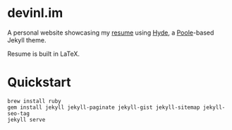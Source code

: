 # devinl.im

A personal website showcasing my [resume](/resume.pdf) using [Hyde](https://github.com/poole/hyde), a [Poole](https://getpoole.com/)-based Jekyll theme.

Resume is built in LaTeX. 

# Quickstart

```
brew install ruby
gem install jekyll jekyll-paginate jekyll-gist jekyll-sitemap jekyll-seo-tag
jekyll serve
```